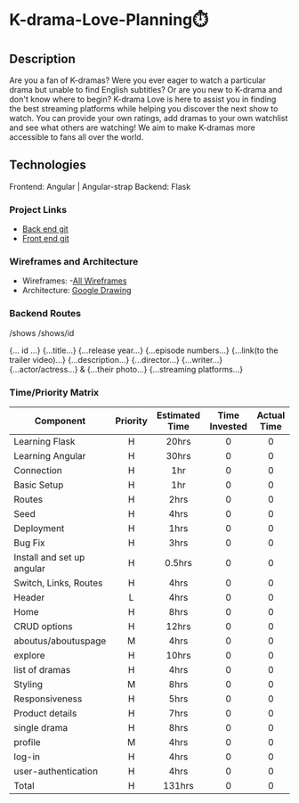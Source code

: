 # K-drama-Love-Planning⏱️

## Description

Are you a fan of K-dramas? Were you ever eager to watch a particular drama but unable to find English subtitles? Or are you new to K-drama and don't know where to begin? K-drama Love is here to assist you in finding the best streaming platforms while helping you discover the next show to watch. You can provide your own ratings, add dramas to your own watchlist and see what others are watching! We aim to make K-dramas more accessible to fans all over the world. 

## Technologies 
Frontend: Angular | Angular-strap 
Backend: Flask 

### Project Links

- [Back end git]()
- [Front end git]()

### Wireframes and Architecture

- Wireframes: -[All Wireframes](https://wireframepro.mockflow.com/view/MmuIRedgImb#/page/c30f9750caaa48408b8228e6664df6b5)
- Architecture: [Google Drawing](https://docs.google.com/drawings/d/1qDs314SBK2MPv7KXS2Mif-NOj7hp9_b1eQ1OyVxK3pc/edit?usp=sharing)

### Backend Routes 
/shows 
/shows/id 

{... id ...}
{...title...}
{...release year...}
{...episode numbers...}
{...link(to the trailer video)...}
{...description...}
{...director...} 
{...writer...}
{...actor/actress...}  & {...their photo...}
{...streaming platforms...}


### Time/Priority Matrix



| Component                       | Priority | Estimated Time | Time Invested | Actual Time |
| ------------------------------- | :------: | :------------: | :-----------: | :---------: |
| Learning Flask                  |    H     |      20hrs     |       0       |      0      |
| Learning Angular                |    H     |      30hrs     |       0       |      0      |
| Connection                      |    H     |      1hr       |       0       |      0      |
| Basic Setup                     |    H     |      1hr       |       0       |      0      |
| Routes                          |    H     |      2hrs      |       0       |      0      |
| Seed                            |    H     |      4hrs      |       0       |      0      |
| Deployment                      |    H     |      1hrs      |       0       |      0      |
| Bug Fix                         |    H     |      3hrs      |       0       |      0      |
| Install and set up angular      |    H     |     0.5hrs     |       0       |      0      |
| Switch, Links, Routes           |    H     |      4hrs      |       0       |      0      |
| Header                          |    L     |      4hrs      |       0       |      0      |
| Home                            |    H     |      8hrs      |       0       |      0      |
| CRUD options                    |    H     |      12hrs     |       0       |      0      |
| aboutus/aboutuspage             |    M     |      4hrs      |       0       |      0      |
| explore                         |    H     |      10hrs     |       0       |      0      |
| list of dramas                  |    H     |      4hrs      |       0       |      0      |
| Styling                         |    M     |      8hrs      |       0       |      0      |
| Responsiveness                  |    H     |      5hrs      |       0       |      0      |
| Product details                 |    H     |      7hrs      |       0       |      0      |
| single drama                    |    H     |      8hrs      |       0       |      0      |
| profile                         |    M     |      4hrs      |       0       |      0      |
| log-in                          |    H     |      4hrs      |       0       |      0      |
| user-authentication             |    H     |      4hrs      |       0       |      0      |
| Total                           |    H     |     131hrs      |       0       |      0      |



